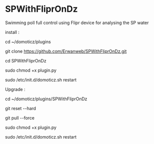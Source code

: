 # SPWithFliprOnDz
Swimming poll full control using Flipr device for analysing the SP water

install :

cd ~/domoticz/plugins

git clone https://github.com/Erwanweb/SPWithFliprOnDz.git

cd SPWithFliprOnDz

sudo chmod +x plugin.py

sudo /etc/init.d/domoticz.sh restart

Upgrade :

cd ~/domoticz/plugins/SPWithFliprOnDz

git reset --hard

git pull --force

sudo chmod +x plugin.py

sudo /etc/init.d/domoticz.sh restart
